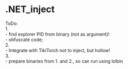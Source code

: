 # .NET_inject
  
ToDo:  
	1.  
	- find explorer PID from binary (not as argument)!  
	- obfuscate code;  
	2.  
	- Integrate with TikiTorch not to inject, but hollow!  
	3.  
	- prepare binaries from 1. and 2., so can run using lolbin
